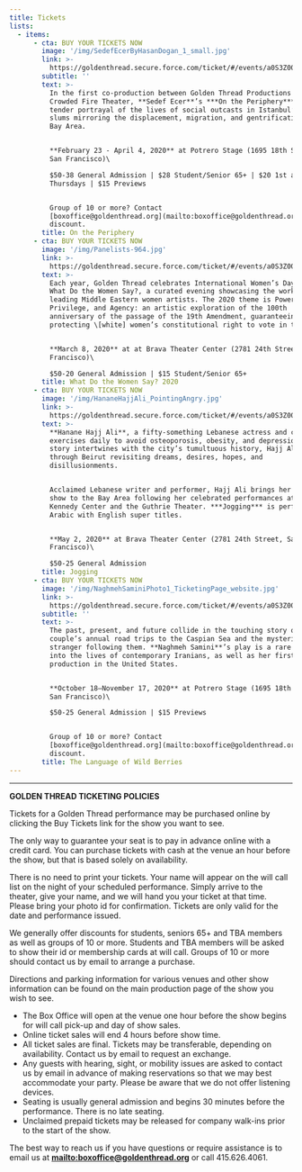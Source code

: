```yaml
---
title: Tickets
lists:
  - items:
      - cta: BUY YOUR TICKETS NOW
        image: '/img/SedefEcerByHasanDogan_1_small.jpg'
        link: >-
          https://goldenthread.secure.force.com/ticket/#/events/a0S3Z000006fbQvUAI
        subtitle: ''
        text: >-
          In the first co-production between Golden Thread Productions and
          Crowded Fire Theater, **Sedef Ecer**’s ***On the Periphery*** paints a
          tender portrayal of the lives of social outcasts in Istanbul’s urban
          slums mirroring the displacement, migration, and gentrification in the
          Bay Area.


          **February 23 - April 4, 2020** at Potrero Stage (1695 18th Street,
          San Francisco)\

          $50-38 General Admission | $28 Student/Senior 65+ | $20 1st and 2nd
          Thursdays | $15 Previews


          Group of 10 or more? Contact
          [boxoffice@goldenthread.org](mailto:boxoffice@goldenthread.org) for a
          discount.
        title: On the Periphery
      - cta: BUY YOUR TICKETS NOW
        image: '/img/Panelists-964.jpg'
        link: >-
          https://goldenthread.secure.force.com/ticket/#/events/a0S3Z000006gay1UAA
        text: >-
          Each year, Golden Thread celebrates International Women’s Day with
          What Do the Women Say?, a curated evening showcasing the work of
          leading Middle Eastern women artists. The 2020 theme is Power,
          Privilege, and Agency: an artistic exploration of the 100th
          anniversary of the passage of the 19th Amendment, guaranteeing and
          protecting \[white] women’s constitutional right to vote in the U.S.


          **March 8, 2020** at at Brava Theater Center (2781 24th Street, San
          Francisco)\

          $50-20 General Admission | $15 Student/Senior 65+
        title: What Do the Women Say? 2020
      - cta: BUY YOUR TICKETS NOW
        image: '/img/HananeHajjAli_PointingAngry.jpg'
        link: >-
          https://goldenthread.secure.force.com/ticket/#/events/a0S3Z000006gaw5UAA
        text: >-
          **Hanane Hajj Ali**, a fifty-something Lebanese actress and citizen,
          exercises daily to avoid osteoporosis, obesity, and depression. As her
          story intertwines with the city’s tumultuous history, Hajj Ali jogs
          through Beirut revisiting dreams, desires, hopes, and
          disillusionments. 


          Acclaimed Lebanese writer and performer, Hajj Ali brings her one-woman
          show to the Bay Area following her celebrated performances at the
          Kennedy Center and the Guthrie Theater. ***Jogging*** is performed in
          Arabic with English super titles.


          **May 2, 2020** at Brava Theater Center (2781 24th Street, San
          Francisco)\

          $50-25 General Admission
        title: Jogging
      - cta: BUY YOUR TICKETS NOW
        image: '/img/NaghmehSaminiPhoto1_TicketingPage_website.jpg'
        link: >-
          https://goldenthread.secure.force.com/ticket/#/events/a0S3Z000006gbzUUAQ
        subtitle: ''
        text: >-
          The past, present, and future collide in the touching story of a
          couple’s annual road trips to the Caspian Sea and the mysterious
          stranger following them. **Naghmeh Samini**’s play is a rare glimpse
          into the lives of contemporary Iranians, as well as her first English
          production in the United States.


          **October 18–November 17, 2020** at Potrero Stage (1695 18th Street,
          San Francisco)\

          $50-25 General Admission | $15 Previews


          Group of 10 or more? Contact
          [boxoffice@goldenthread.org](mailto:boxoffice@goldenthread.org) for a
          discount.
        title: The Language of Wild Berries
---
```

----

**GOLDEN THREAD TICKETING POLICIES**

Tickets for a Golden Thread performance may be purchased online by clicking the Buy Tickets link for the show you want to see.

The only way to guarantee your seat is to pay in advance online with a credit card. You can purchase tickets with cash at the venue an hour before the show, but that is based solely on availability.

There is no need to print your tickets. Your name will appear on the will call list on the night of your scheduled performance. Simply arrive to the theater, give your name, and we will hand you your ticket at that time. Please bring your photo id for confirmation. Tickets are only valid for the date and performance issued.

We generally offer discounts for students, seniors 65+ and TBA members as well as groups of 10 or more. Students and TBA members will be asked to show their id or membership cards at will call. Groups of 10 or more should contact us by email to arrange a purchase.

Directions and parking information for various venues and other show information can be found on the main production page of the show you wish to see.

* The Box Office will open at the venue one hour before the show begins for will call pick-up and day of show sales.
* Online ticket sales will end 4 hours before show time.
* All ticket sales are final. Tickets may be transferable, depending on availability. Contact us by email to request an exchange.
* Any guests with hearing, sight, or mobility issues are asked to contact us by email in advance of making reservations so that we may best accommodate your party. Please be aware that we do not offer listening devices.
* Seating is usually general admission and begins 30 minutes before the performance. There is no late seating.
* Unclaimed prepaid tickets may be released for company walk-ins prior to the start of the show.

The best way to reach us if you have questions or require assistance is to email us at **<mailto:boxoffice@goldenthread.org>** or call 415.626.4061.
